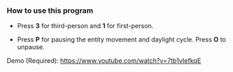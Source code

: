 ### How to use this program

- Press **3** for third-person and **1** for first-person.

- Press **P** for pausing the entity movement and daylight cycle. Press **O** to unpause.

Demo (Required): https://www.youtube.com/watch?v=7tb1vIefkqE
